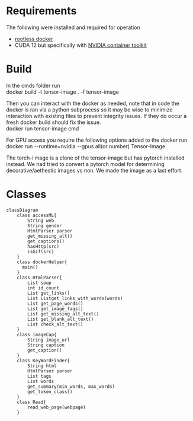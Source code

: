 # Requirements
The following were installed and required for operation
- [rootless docker](https://docs.docker.com/engine/security/rootless/)
- CUDA 12 but specifically with [NVIDIA container toolkit](https://docs.docker.com/engine/security/rootless/)

# Build
In the cmds folder run  
    docker build -t tensor-image . -f tensor-image  

Then you can interact with the docker as needed, note that in code the docker is ran via a python subprocess so it may be wise to minimize interaction with existing files to prevent integrity issues. If they do occur a fresh docker build should fix the issue.  
    docker run tensor-image cmd  

For GPU access you require the following options added to the docker run  
    docker run --runtime=nvidia --gpus all(or number) Tensor-Image <command here>  

The torch-i
mage is a clone of the tensor-image but has pytorch installed instead. We had tried to convert a pytorch model for determining decorative/aethestic images vs non. We made the image as a last effort.  


# Classes
```mermaid 
classDiagram
    class accessML{
        String web
        String gender
        HtmlParser parser
        get_missing_alt()
        get_captions()
        hasHttp(src)
        isGif(src)
    }
    class dockerHelper{
      main()
    }
    class HtmlParser{
        List soup
        int id_count
        List get_links()
        List Listget_links_with_words(words)
        List get_page_words()
        List get_image_tags()
        List get_missing_alt_text()
        List get_blank_alt_text()
        List check_alt_text()
    }
    class imageCap{
        String image_url
        String caption
        get_caption()
    }
    class KeyWordFinder{
        String html
        HtmlParser parser
        List tags
        List words
        get_summary(min_words, max_words)
        get_token_class()
    }
    class Read{
        read_web_page(webpage)
    }
```